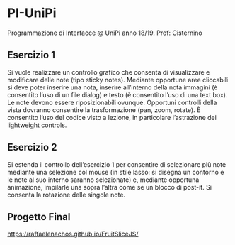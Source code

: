 # PI-UniPi
Programmazione di Interfacce @ UniPi anno 18/19. Prof: Cisternino

## Esercizio 1
Si vuole realizzare un controllo grafico che consenta di visualizzare e modificare delle note (tipo sticky notes). Mediante opportune aree cliccabili si deve poter inserire una nota, inserire all’interno della nota immagini (è consentito l’uso di un file dialog) e testo (è consentito l’uso di una text box). Le note devono essere riposizionabili ovunque. Opportuni controlli della vista dovranno consentire la trasformazione (pan, zoom, rotate). È consentito l’uso del codice visto a lezione, in particolare l’astrazione dei lightweight controls.

## Esercizio 2
Si estenda il controllo dell’esercizio 1 per consentire di selezionare più note mediante una selezione col mouse (in stile lasso: si disegna un contorno e le note al suo interno saranno selezionate) e, mediante opportuna animazione, impilarle una sopra l’altra come se un blocco di post-it. Si consenta la rotazione delle singole note.

## Progetto Final
https://raffaelenachos.github.io/FruitSliceJS/

